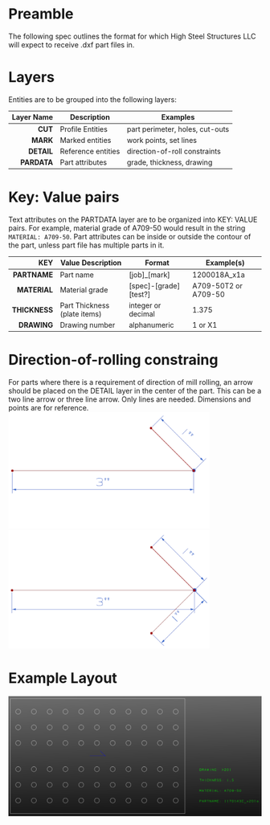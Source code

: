 # Preamble

The following spec outlines the format for which High Steel Structures LLC will expect to receive .dxf part files in.

# Layers

Entities are to be grouped into the following layers:

| Layer Name | Description | Examples |
| ---: | --- | --- |
| **CUT** | Profile Entities | part perimeter, holes, cut-outs |
| **MARK** | Marked entities | work points, set lines |
| **DETAIL** | Reference entities | direction-of-roll constraints |
| **PARDATA** | Part attributes | grade, thickness, drawing |

# Key: Value pairs
Text attributes on the PARTDATA layer are to be organized into KEY: VALUE pairs. For example, material grade of A709-50 would result in the string `MATERIAL: A709-50`. Part attributes can be inside or outside the contour of the part, unless part file has multiple parts in it.

| KEY | Value Description | Format | Example(s) |
| ---: | --- | --- | --- |
| **PARTNAME** | Part name | [job]\_[mark] | 1200018A_x1a |
| **MATERIAL** | Material grade | [spec]-[grade][test?] | A709-50T2 or A709-50 |
| **THICKNESS** | Part Thickness (plate items) | integer or decimal | 1.375 |
| **DRAWING** | Drawing number | alphanumeric | 1 or X1 |

# Direction-of-rolling constraing

For parts where there is a requirement of direction of mill rolling, an arrow should be placed on the DETAIL layer in the center of the part.
This can be a two line arrow or three line arrow. Only lines are needed. Dimensions and points are for reference.
![two-line arrow](https://github.com/paddymills/hss-markdowns/raw/master/img/dxf_arrow2_small.png) ![three-line arrow](https://github.com/paddymills/hss-markdowns/raw/master/img/dxf_arrow3_small.png)

# Example Layout
![example](https://github.com/paddymills/hss-markdowns/raw/master/img/dxf_example.png)
